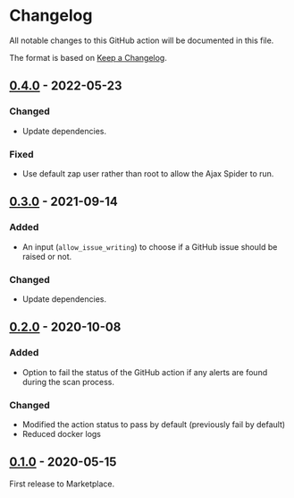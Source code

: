 # Changelog
All notable changes to this GitHub action will be documented in this file.

The format is based on [Keep a Changelog](https://keepachangelog.com/en/1.0.0/).

## [0.4.0] - 2022-05-23
### Changed
- Update dependencies.

### Fixed
- Use default zap user rather than root to allow the Ajax Spider to run.

## [0.3.0] - 2021-09-14
### Added
- An input (`allow_issue_writing`) to choose if a GitHub issue should be raised or not.

### Changed
- Update dependencies.

## [0.2.0] - 2020-10-08
### Added
- Option to fail the status of the GitHub action if any alerts are found during the scan process.

### Changed
- Modified the action status to pass by default (previously fail by default)
- Reduced docker logs

## [0.1.0] - 2020-05-15

First release to Marketplace.

[0.4.0]: https://github.com/zaproxy/action-full-scan/compare/v0.3.0...v0.4.0
[0.3.0]: https://github.com/zaproxy/action-full-scan/compare/v0.2.0...v0.3.0
[0.2.0]: https://github.com/zaproxy/action-full-scan/compare/v0.1.0...v0.2.0
[0.1.0]: https://github.com/zaproxy/action-full-scan/compare/5842e3f84ec616724efb0230a6f6ab85146230c8...v0.1.0
